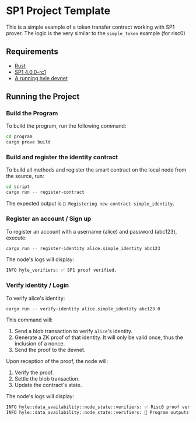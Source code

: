 # SP1 Project Template

This is a simple example of a token transfer contract working with SP1 prover.
The logic is the very similar to the `simple_token` example (for risc0)

## Requirements

- [Rust](https://rustup.rs/)
- [SP1 4.0.0-rc1](https://docs.succinct.xyz/getting-started/install.html)
- [A running hyle devnet](https://docs.hyle.eu/developers/quickstart/devnet/)

## Running the Project

### Build the Program

To build the program, run the following command:

```sh
cd program
cargo prove build
```

### Build and register the identity contract

To build all methods and register the smart contract on the local node from the source, run:

```sh
cd script
cargo run -- register-contract
```
The expected output is `📝 Registering new contract simple_identity`.

### Register an account / Sign up

To register an account with a username (alice) and password (abc123), execute:

```sh
cargo run -- register-identity alice.simple_identity abc123
```
The node's logs will display:

```sh
INFO hyle_verifiers: ✅ SP1 proof verified.

```
### Verify identity / Login

To verify alice's identity:

```sh
cargo run -- verify-identity alice.simple_identity abc123 0
```
This command will:

1. Send a blob transaction to verify `alice`'s identity.
1. Generate a ZK proof of that identity. It will only be valid once, thus the inclusion of a nonce.
1. Send the proof to the devnet.

Upon reception of the proof, the node will:

1. Verify the proof.
1. Settle the blob transaction.
1. Update the contract's state.

The node's logs will display:

```bash
INFO hyle::data_availability::node_state::verifiers: ✅ Risc0 proof verified.
INFO hyle::data_availability::node_state::verifiers: 🔎 Program outputs: Identity verified for account: alice.simple_identity
```
